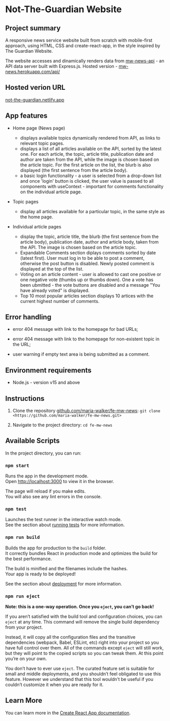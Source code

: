 # Not-The-Guardian Website

## Project summary

A responsive news service website built from scratch with mobile-first approach, using HTML, CSS and create-react-app, in the style inspired by The Guardian Website.

The website accesses and dinamically renders data from [mw-news-api](https://github.com/maria-walker/mw-news-api) - an API data server built with Express.js. Hosted version - [mw-news.herokuapp.com/api/](https://mw-news.herokuapp.com/api/)

## Hosted verion URL

[not-the-guardian.netlify.app](https://not-the-guardian.netlify.app/)

## App features

- Home page (News page)

  - displays available topics dynamically rendered from API, as links to relevant topic pages.
  - displays a list of all articles available on the API, sorted by the latest one. For each article, the topic, article title, publication date and author are taken from the API, while the image is chosen based on the article topic. For the first article on the list, the blurb is also displayed (the first sentence from the article body).
  - a basic login functionality - a user is selected from a drop-down list and once 'login' button is clicked, the user value is passed to all components with useContext - important for comments functionality on the individual article page.

- Topic pages

  - display all articles available for a particular topic, in the same style as the home page.

- Individual article pages

  - display the topic, article title, the blurb (the first sentence from the article body), publication date, author and article body, taken from the API. The image is chosen based on the article topic.
  - Expandable Comments section diplays comments sorted by date (latest first). User must log in to be able to post a comment, otherwise the post button is disabled. Newly posted comment is displayed at the top of the list.
  - Voting on an article content - user is allowed to cast one positive or one negative vote (thumbs up or thumbs down). One a vote has been ubmitted - the vote buttons are disabled and a message "You have already voted" is displayed.
  - Top 10 most popular articles section displays 10 artices with the current highest number of comments.

## Error handling

- error 404 message with link to the homepage for bad URLs;

- error 404 message with link to the homepage for non-existent topic in the URL;

- user warning if empty text area is being submitted as a comment.

## Environment requirements

- Node.js - version v15 and above

## Instructions

1. Clone the repository [github.com/maria-walker/fe-mw-news](https://github.com/maria-walker/fe-mw-news):
   `git clone <https://github.com/maria-walker/fe-mw-news.git>`

2. Navigate to the project directory:
   `cd fe-mw-news`

## Available Scripts

In the project directory, you can run:

### `npm start`

Runs the app in the development mode.\
Open [http://localhost:3000](http://localhost:3000) to view it in the browser.

The page will reload if you make edits.\
You will also see any lint errors in the console.

### `npm test`

Launches the test runner in the interactive watch mode.\
See the section about [running tests](https://facebook.github.io/create-react-app/docs/running-tests) for more information.

### `npm run build`

Builds the app for production to the `build` folder.\
It correctly bundles React in production mode and optimizes the build for the best performance.

The build is minified and the filenames include the hashes.\
Your app is ready to be deployed!

See the section about [deployment](https://facebook.github.io/create-react-app/docs/deployment) for more information.

### `npm run eject`

**Note: this is a one-way operation. Once you `eject`, you can’t go back!**

If you aren’t satisfied with the build tool and configuration choices, you can `eject` at any time. This command will remove the single build dependency from your project.

Instead, it will copy all the configuration files and the transitive dependencies (webpack, Babel, ESLint, etc) right into your project so you have full control over them. All of the commands except `eject` will still work, but they will point to the copied scripts so you can tweak them. At this point you’re on your own.

You don’t have to ever use `eject`. The curated feature set is suitable for small and middle deployments, and you shouldn’t feel obligated to use this feature. However we understand that this tool wouldn’t be useful if you couldn’t customize it when you are ready for it.

## Learn More

You can learn more in the [Create React App documentation](https://facebook.github.io/create-react-app/docs/getting-started).
